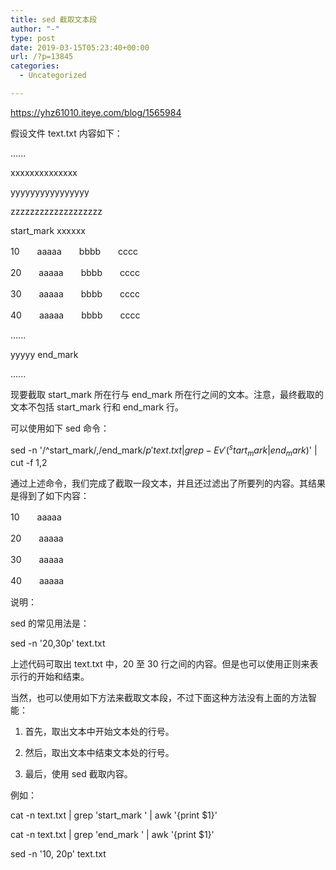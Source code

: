 ```yaml
---
title: sed 截取文本段
author: "-"
type: post
date: 2019-03-15T05:23:40+00:00
url: /?p=13845
categories:
  - Uncategorized

---
```

https://yhz61010.iteye.com/blog/1565984

假设文件 text.txt 内容如下：

......
  
xxxxxxxxxxxxxx
  
yyyyyyyyyyyyyyyy
  
zzzzzzzzzzzzzzzzzzz
  
start_mark xxxxxx
  
10　　aaaaa　　bbbb　　cccc
  
20　　aaaaa　　bbbb　　cccc
  
30　　aaaaa　　bbbb　　cccc
  
40　　aaaaa　　bbbb　　cccc
  
......
  
yyyyy end_mark
  
......

现要截取 start_mark 所在行与 end_mark 所在行之间的文本。注意，最终截取的文本不包括 start_mark 行和 end_mark 行。

可以使用如下 sed 命令：

sed -n '/^start_mark/,/end_mark$/p' text.txt | grep -Ev '(^start_mark|end_mark$)' | cut -f 1,2

通过上述命令，我们完成了截取一段文本，并且还过滤出了所要列的内容。其结果是得到了如下内容：

10　　aaaaa
  
20　　aaaaa
  
30　　aaaaa
  
40　　aaaaa

说明：
  
sed 的常见用法是：

sed -n '20,30p' text.txt

上述代码可取出 text.txt 中，20 至 30 行之间的内容。但是也可以使用正则来表示行的开始和结束。

当然，也可以使用如下方法来截取文本段，不过下面这种方法没有上面的方法智能：
  
1. 首先，取出文本中开始文本处的行号。
  
2. 然后，取出文本中结束文本处的行号。
  
3. 最后，使用 sed 截取内容。

例如：
  
cat -n text.txt | grep 'start_mark ' | awk '{print $1}'
  
cat -n text.txt | grep 'end_mark ' | awk '{print $1}'
  
sed -n '10, 20p' text.txt